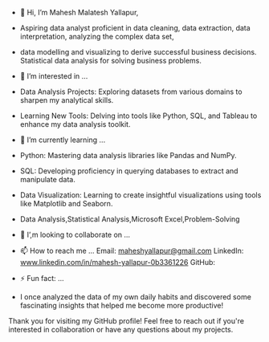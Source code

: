 - 👋 Hi, I’m Mahesh Malatesh Yallapur,
- Aspiring data analyst proficient in data cleaning, data extraction, data interpretation, analyzing the complex data set,
- data modelling and visualizing to derive successful business decisions. Statistical data analysis for solving business problems.
  
- 👀 I’m interested in ...
- Data Analysis Projects: Exploring datasets from various domains to sharpen my analytical skills.
- Learning New Tools: Delving into tools like Python, SQL, and Tableau to enhance my data analysis toolkit.
  
- 🌱 I’m currently learning ...
- Python: Mastering data analysis libraries like Pandas and NumPy.
- SQL: Developing proficiency in querying databases to extract and manipulate data.
- Data Visualization: Learning to create insightful visualizations using tools like Matplotlib and Seaborn.
- Data Analysis,Statistical Analysis,Microsoft Excel,Problem-Solving
  
- 💞️ I’,m looking to collaborate on ...
  
- 📫 How to reach me ...
  Email: maheshyallapur@gmail.com
  LinkedIn: www.linkedin.com/in/mahesh-yallapur-0b3361226
  GitHub:

- ⚡ Fun fact: ...
- I once analyzed the data of my own daily habits and discovered some fascinating insights that helped me become more productive!

Thank you for visiting my GitHub profile! Feel free to reach out if you're interested in collaboration or have any questions about my projects.
<!---
maheshyallapur/maheshyallapur is a ✨ special ✨ repository because its `README.md` (this file) appears on your GitHub profile.
You can click the Preview link to take a look at your changes.
--->
